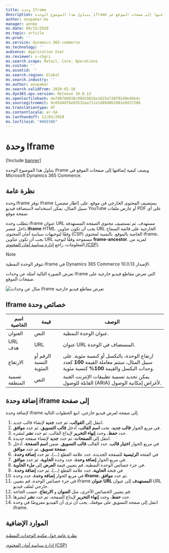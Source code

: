 ```yaml
---
title: وحدة Iframe
description: يتناول هذا الموضوع الوحدة iframe ويصف كيفية إضافتها إلى صفحات الموقع في Microsoft Dynamics 365 Commerce.
author: anupamar-ms
manager: annbe
ms.date: 09/15/2020
ms.topic: article
ms.prod: ''
ms.service: dynamics-365-commerce
ms.technology: ''
audience: Application User
ms.reviewer: v-chgri
ms.search.scope: Retail, Core, Operations
ms.custom: ''
ms.assetid: ''
ms.search.region: Global
ms.search.industry: ''
ms.author: anupamar
ms.search.validFrom: 2020-02-10
ms.dyn365.ops.version: Release 10.0.13
ms.openlocfilehash: 4afd8f60938c99d1981be1625ef28f91d9e4bb4c
ms.sourcegitcommit: 9c05d48f6e03532aa711e1d89d0b2981e9d37200
ms.translationtype: HT
ms.contentlocale: ar-SA
ms.lasthandoff: 12/03/2020
ms.locfileid: "4665386"
---
```

# <a name="iframe-module"></a>وحدة Iframe

[!include [banner](includes/banner.md)]

يتناول هذا الموضوع الوحدة iframe ويصف كيفية إضافتها إلى صفحات الموقع في Microsoft Dynamics 365 Commerce.

## <a name="overview"></a>نظرة عامة

وحدة iframe توفر iframe (اطار مضمن) يستضيف المحتوى الخارجي في موقع. على سبيل المثال، يمكن استخدامه لاستضافة فيديو YouTube أو عارض ملفات PDF على أي صفحة موقع. 

تتطلب وحدة iframe عنوان URL مستهدف. ثم تستضيف محتوى الصفحة المستهدفة داخل عنصر **iframe‎** HTML. يجب أن تكون عناوين URL الخارجية على قائمة السماح وفقًا لتوجيهات سياسة أمان المحتوى (CSP) الخاصة بالموقع. بالنسبة لمحتوى iframe، يجب أن تكون عناوين URL مسموحة وفقًا لتوجيه **frame-ancestor**. لمزيد من المعلومات، راجع [إدارة سياسة أمان المحتوى (CSP)](manage-csp.md).

> [!NOTE]
> تتوفر الوحدة النمطية iframe في Dynamics 365 Commerce الإصدار 10.0.13.

تعرض الصورة التالية أمثلة عن وحدات iframe التي تعرض مقاطع فيديو خارجية على صفحات الموقع.

![مثال عن وحدات iframe تعرض مقاطع فيديو خارجية](./media/ecommerce-iframe.PNG)

## <a name="iframe-module-properties"></a>خصائص ‏‫وحدة Iframe

| اسم الخاصية             | قيمة                 | ‏‏الوصف |
|---------------------------|-----------------------|-------------|
| العنوان | النص | عنوان الوحدة النمطية. |
| URL هدف | URL | عنوان URL المستضاف في الوحدة. |
| الارتفاع | الرقم أو النسبة المئوية | ارتفاع الوحدة، بالبكسل أو كنسبة مئوية. على سبيل المثال، ستتم معاملة القيمة **100** كعدد وحدات البكسل والقيمة **100%** كنسبة مئوية. |
| تسمية المنطقة | النص | يمكن تحديد تسمية تطبيقات الإنترنت الغنية القابلة للوصول (ARIA) لأغراض إمكانية الوصول. |

## <a name="add-an-iframe-module-to-a-page"></a>إضافة وحدة iframe إلى صفحة

لإضافة وحدة iframe إلى صفحة لعرض فيديو خارجي، اتبع الخطوات التالية.

1. انتقل إلى **القوالب**، ثم حدد **جديد** لإنشاء قالب جديد.
1. في مربع الحوار **قالب جديد**، تحت **اسم القالب**، أدخل **قالب التسويق**، ثم حدد **موافق**.
1. حدد **حفظ**، وحدد **إنهاء التحرير** لإيداع القالب، ثم حدد **نشر** لنشره.
1. انتقل إلى **الصفحات**، ثم حدد **جديد** لإنشاء صفحة جديدة.
1. في مربع الحوار **اختيار قالب**، حدد القالب **قالب التسويق**. ضمن **اسم الصفحة**، أدخل **صفحة تسويق**، ثم حدد **موافق‏‎**.
1. في الفتحة **الرئيسية** للصفحة الجديدة، حدد علامة القطع (**...**)، ثم حدد **إضافة وحدة‬‏‫**.
1. في مربع الحوار **إضافة وحدة**، حدد وحدة ‬‏‫**الحاوية‬**، ثم حدد **موافق**.
1. في جزء خصائص الوحدة النمطية، قم بتعيين قيمة **العرض** إلى **ملء الحاوية**.
1. في فتحة **الحاوية‬‬‏‫**، حدد علامة القطع (**...**)، ثم حدد **إضافة وحدة**.
1. في مربع الحوار **إضافة وحدة**، حدد وحدة **iframe‎‬‏‎**، ثم حدد **موافق‏‎**.
1. في جزء خصائص الوحدة، قم بتعيين iframe‎ **عنوان URL‎ المستهدف** إلى عنوان URL‎ خارجي لملف فيديو.
1. قم بتعيين الخصائص الأخرى، مثل **العنوان** و **الارتفاع**، حسب الحاجة.
1. حدد **حفظ**، وحدد **إنهاء التحرير** لإيداع الصفحة، ثم حدد **نشر** لنشرها.
1. انتقل إلى صفحة التسويق على موقعك. يجب أن ترى أن الفيديو معروضًا في وحدة iframe.
 
## <a name="additional-resources"></a>الموارد الإضافية

[نظرة عامة حول مكتبة الوحدات النمطية](starter-kit-overview.md)

[إدارة سياسة أمان المحتوى (CSP)](manage-csp.md)
